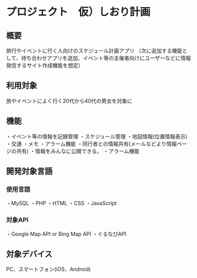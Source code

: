 プロジェクト　仮）しおり計画
======================

概要
------
旅行やイベントに行く人向けのスケジュール計画アプリ
（次に追加する機能として、待ち合わせアプリを追加、イベント等の主催者向けにユーザーなどに情報発信するサイト作成機能を想定）

利用対象
------
旅やイベントによく行く20代から40代の男女を対象に

機能
------
・イベント等の情報を記録管理
・スケジュール管理
・地図情報(位置情報表示)
・交通
・メモ
・アラーム機能
・同行者との情報共有(メールなどより情報ページの共有)
・情報をみんなに公開できる。
・アラーム機能

開発対象言語
------

### 使用言語 ###
・MySQL
・PHP
・HTML
・CSS
・JavaScript

### 対象API ###
・Google Map API or Bing Map  API
・ぐるなびAPI


対象デバイス
------

PC、スマートフォン(iOS、Android)

